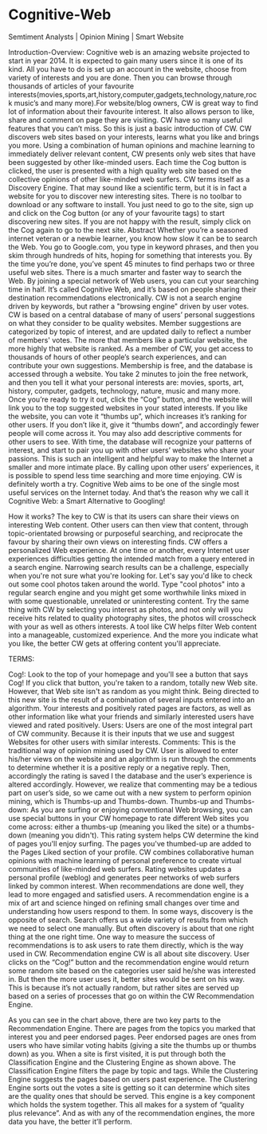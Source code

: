 # Cognitive-Web
Semtiment Analysts | Opinion Mining | Smart Website

Introduction-Overview:
Cognitive web is an amazing website projected to start in year 2014. It is expected to gain many users since it is one of its kind. All you have to do is set up an account in the website, choose from variety of interests and you are done. Then you can browse through thousands of articles of your favourite interests(movies,sports,art,history,computer,gadgets,technology,nature,rock music’s and many more).For website/blog owners, CW is great way to find lot of information about their favourite interest. It also allows person to like, share and comment on page they are visiting. CW have so many useful features that you can’t miss. So this is just a basic introduction of CW.
CW discovers web sites based on your interests, learns what you like and brings you more. 
Using a combination of human opinions and machine learning to immediately deliver relevant content, CW presents only web sites that have been suggested by other like-minded users. Each time the Cog button is clicked, the user is presented with a high quality web site based on the collective opinions of other like-minded web surfers.
CW terms itself as a Discovery Engine. That may sound like a scientific term, but it is in fact a website for you to discover new interesting sites. There is no toolbar to download or any software to install. You just need to go to the site, sign up and click on the Cog button (or any of your favourite tags) to start discovering new sites. If you are not happy with the result, simply click on the Cog again to go to the next site.
Abstract
Whether you’re a seasoned internet veteran or a newbie learner, you know how slow it can be to search the Web. You go to Google.com, you type in keyword phrases, and then you skim through hundreds of hits, hoping for something that interests you. By the time you’re done, you’ve spent 45 minutes to find perhaps two or three useful web sites.
There is a much smarter and faster way to search the Web. By joining a special network of Web users, you can cut your searching time in half. It’s called Cognitive Web, and it’s based on people sharing their destination recommendations electronically.
CW is not a search engine driven by keywords, but rather a "browsing engine" driven by user votes. CW is based on a central database of many of users’ personal suggestions on what they consider to be quality websites. Member suggestions are categorized by topic of interest, and are updated daily to reflect a number of members' votes. The more that members like a particular website, the more highly that website is ranked. As a member of CW, you get access to thousands of hours of other people’s search experiences, and can contribute your own suggestions.
Membership is free, and the database is accessed through a website. You take 2 minutes to join the free network, and then you tell it what your personal interests are: movies, sports, art, history, computer, gadgets, technology, nature, music and many more.
Once you’re ready to try it out, click the “Cog” button, and the website will link you to the top suggested websites in your stated interests. If you like the website, you can vote it “thumbs up”, which increases it’s ranking for other users. If you don’t like it, give it “thumbs down”, and accordingly fewer people will come across it. You may also add descriptive comments for other users to see.
With time, the database will recognize your patterns of interest, and start to pair you up with other users’ websites who share your passions.
This is such an intelligent and helpful way to make the Internet a smaller and more intimate place. By calling upon other users’ experiences, it is possible to spend less time searching and more time enjoying.
CW is definitely worth a try. Cognitive Web aims to be one of the single most useful services on the Internet today. And that’s the reason why we call it Cognitive Web: a Smart Alternative to Googling!

How it works?
The key to CW is that its users can share their views on interesting Web content. Other users can then view that content, through topic-orientated browsing or purposeful searching, and reciprocate the favour by sharing their own views on interesting finds.
CW offers a personalized Web experience. At one time or another, every Internet user experiences difficulties getting the intended match from a query entered in a search engine. Narrowing search results can be a challenge, especially when you're not sure what you're looking for. Let's say you'd like to check out some cool photos taken around the world. Type "cool photos" into a regular search engine and you might get some worthwhile links mixed in with some questionable, unrelated or uninteresting content. Try the same thing with CW by selecting you interest as photos, and not only will you receive hits related to quality photography sites, the photos will crosscheck with your as well as others interests. A tool like CW helps filter Web content into a manageable, customized experience. And the more you indicate what you like, the better CW gets at offering content you'll appreciate.

TERMS:

Cog!: Look to the top of your homepage and you'll see a button that says Cog! If you click that button, you're taken to a random, totally new Web site. However, that Web site isn't as random as you might think. Being directed to this new site is the result of a combination of several inputs entered into an algorithm. Your interests and positively rated pages are factors, as well as other information like what your friends and similarly interested users have viewed and rated positively.
Users: Users are one of the most integral part of CW community. Because it is their inputs that we use and suggest Websites for other users with similar interests.
Comments: This is the traditional way of opinion mining used by CW. User is allowed to enter his/her views on the website and an algorithm is run through the comments to determine whether it is a positive reply or a negative reply. Then, accordingly the rating is saved I the database and the user’s experience is altered accordingly. However, we realize that commenting may be a tedious part on user’s side, so we came out with a new system to perform opinion mining, which is Thumbs-up and Thumbs-down.
Thumbs-up and Thumbs-down: As you are surfing or enjoying conventional Web browsing, you can use special buttons in your CW homepage to rate different Web sites you come across: either a thumbs-up (meaning you liked the site) or a thumbs-down (meaning you didn't). This rating system helps CW determine the kind of pages you'll enjoy surfing. The pages you've thumbed-up are added to the Pages Liked section of your profile.
CW combines collaborative human opinions with machine learning of personal preference to create virtual communities of like-minded web surfers. Rating websites updates a personal profile (weblog) and generates peer networks of web surfers linked by common interest.
When recommendations are done well, they lead to more engaged and satisfied users.
A recommendation engine is a mix of art and science hinged on refining small changes over time and understanding how users respond to them.
In some ways, discovery is the opposite of search. Search offers us a wide variety of results from which we need to select one manually. But often discovery is about that one right thing at the one right time.
One way to measure the success of recommendations is to ask users to rate them directly, which is the way used in CW.
Recommendation engine
CW is all about site discovery. User clicks on the “Cog!” button and the recommendation engine would return some random site based on the categories user said he/she was interested in. But then the more user uses it, better sites would be sent on his way. This is because it’s not actually random, but rather sites are served up based on a series of processes that go on within the CW Recommendation Engine.
 


As you can see in the chart above, there are two key parts to the Recommendation Engine. There are pages from the topics you marked that interest you and peer endorsed pages. Peer endorsed pages are ones from users who have similar voting habits (giving a site the thumbs up or thumbs down) as you.
When a site is first visited, it is put through both the Classification Engine and the Clustering Engine as shown above. The Classification Engine filters the page by topic and tags. While the Clustering Engine suggests the pages based on users past experience. The Clustering Engine sorts out the votes a site is getting so it can determine which sites are the quality ones that should be served. This engine is a key component which holds the system together.
This all makes for a system of “quality plus relevance”. And as with any of the recommendation engines, the more data you have, the better it’ll perform.

